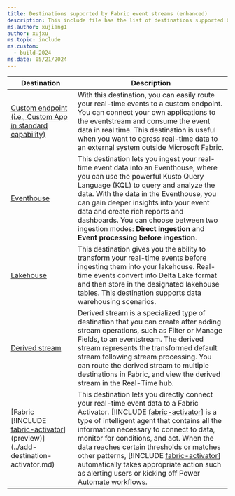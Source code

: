 ```yaml
---
title: Destinations supported by Fabric event streams (enhanced)
description: This include file has the list of destinations supported by Fabric event streams with enhanced capabilities.
ms.author: xujiang1
author: xujxu 
ms.topic: include
ms.custom:
  - build-2024
ms.date: 05/21/2024
---
```


| Destination          | Description |
| --------------- | ---------- |
| [Custom endpoint (i.e., Custom App in standard capability)](../add-destination-custom-app.md) | With this destination, you can easily route your real-time events to a custom endpoint. You can connect your own applications to the eventstream and consume the event data in real time. This destination is useful when you want to egress real-time data to an external system outside Microsoft Fabric.|
| [Eventhouse](../add-destination-kql-database.md) | This destination lets you ingest your real-time event data into an Eventhouse, where you can use the powerful Kusto Query Language (KQL) to query and analyze the data. With the data in the Eventhouse, you can gain deeper insights into your event data and create rich reports and dashboards. You can choose between two ingestion modes: **Direct ingestion** and **Event processing before ingestion**.|
| [Lakehouse](../add-destination-lakehouse.md) | This destination gives you the ability to transform your real-time events before ingesting them into your lakehouse. Real-time events convert into Delta Lake format and then store in the designated lakehouse tables. This destination supports data warehousing scenarios. |
| [Derived stream](../add-destination-derived-stream.md) | Derived stream is a specialized type of destination that you can create after adding stream operations, such as Filter or Manage Fields, to an eventstream. The derived stream represents the transformed default stream following stream processing. You can route the derived stream to multiple destinations in Fabric, and view the derived stream in the Real-Time hub. |
| [Fabric [!INCLUDE [fabric-activator](../includes/fabric-activator.md)] (preview)](../add-destination-activator.md) |This destination lets you directly connect your real-time event data to a Fabric Activator. [!INCLUDE [fabric-activator](../includes/fabric-activator.md)] is a type of intelligent agent that contains all the information necessary to connect to data, monitor for conditions, and act. When the data reaches certain thresholds or matches other patterns, [!INCLUDE [fabric-activator](../includes/fabric-activator.md)] automatically takes appropriate action such as alerting users or kicking off Power Automate workflows.|
